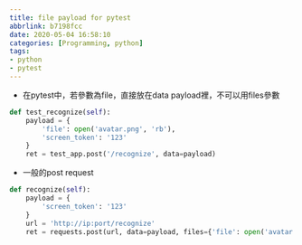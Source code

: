 ```yaml
---
title: file payload for pytest
abbrlink: b7198fcc
date: 2020-05-04 16:58:10
categories: [Programming, python]
tags: 
- python
- pytest
---
```

* 在pytest中，若參數為file，直接放在data payload裡，不可以用files參數
```python
def test_recognize(self):
    payload = { 
        'file': open('avatar.png', 'rb'),
        'screen_token': '123'
    }
    ret = test_app.post('/recognize', data=payload)
```
* 一般的post request
```python
def recognize(self):
    payload = { 
        'screen_token': '123'
    }
    url = 'http://ip:port/recognize'
    ret = requests.post(url, data=payload, files={'file': open('avatar.png', 'rb')})
```